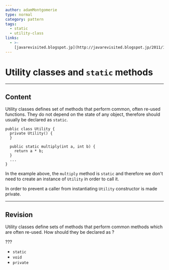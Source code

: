 ```yaml
---
author: adamMontgomerie
type: normal
category: pattern
tags:
  - static
  - utility-class
links:
  - >-
    [javarevisited.blogspot.jp](http://javarevisited.blogspot.jp/2011/11/static-keyword-method-variable-java.html){website}
---
```


# Utility classes and `static` methods


---

## Content

Utility classes defines set of methods that perform common, often re-used functions. They do not depend on the state of any object, therefore should usually be declared as `static`.

```plain-text
public class Utility {
  private Utility() {
  }
  
  public static multiply(int a, int b) {
    return a * b;
  }
  ...
}
```

In the example above, the `multiply` method is `static` and therefore we don't need to create an instance of `Utility` in order to call it. 

In order to prevent a caller from instantiating `Utility` constructor is made private.


---

## Revision

Utility classes define sets of methods that perform common methods which are often re-used. How should they be declared as ? 

???

- `static` 
- `void` 
- `private`
